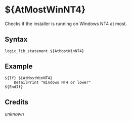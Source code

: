 # ${AtMostWinNT4}

Checks if the installer is running on Windows NT4 at most.

## Syntax

    logic_lib_statement ${AtMostWinNT4}

## Example

    ${If} ${AtMostWinNT4}
        DetailPrint "Windows NT4 or lower"
    ${EndIf}

## Credits

*unknown*
